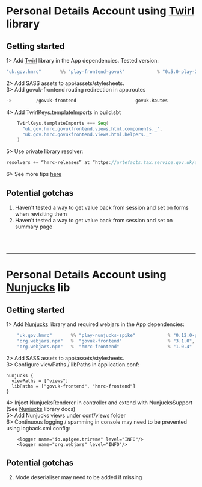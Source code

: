 
# Personal Details Account using [Twirl](https://github.com/hmrc/play-frontend-govuk) library

## Getting started
1>  Add [Twirl](https://github.com/hmrc/play-frontend-govuk/releases) library in the App dependencies. Tested version: 
```scala
"uk.gov.hmrc"       %% "play-frontend-govuk"            % "0.5.0-play-26"
```
2>  Add SASS assets to app/assets/stylesheets.  
3>  Add govuk-frontend routing redirection in app.routes
```scala
->         /govuk-frontend                      govuk.Routes
```
4>  Add TwirlKeys.templateImports in build.sbt
```sbt
    TwirlKeys.templateImports ++= Seq(
      "uk.gov.hmrc.govukfrontend.views.html.components._",
      "uk.gov.hmrc.govukfrontend.views.html.helpers._"
    )
```
5>  Use private library resolver:
```scala
resolvers += “hmrc-releases” at “https://artefacts.tax.service.gov.uk/artifactory/hmrc-releases/”
```
6>  See more tips [here](https://github.com/hmrc/play-frontend-govuk#getting-started)


## Potential gotchas 
1. Haven't tested a way to get value back from session and set on forms when revisiting them
2. Haven't tested a way to get value back from session and set on summary page  
<br/>   
<br/>   
<hr/>   
   
# Personal Details Account using [Nunjucks](https://github.com/hmrc/play-nunjucks-spike) lib

## Getting started 

1>  Add [Nunjucks](https://github.com/hmrc/play-nunjucks-spike/releases) library and required webjars in the App dependencies:
```sbt
    "uk.gov.hmrc"       %% "play-nunjucks-spike"            % "0.12.0-play-26",
    "org.webjars.npm"   %  "govuk-frontend"                 % "3.1.0",
    "org.webjars.npm"   %  "hmrc-frontend"                  % "1.0.4" 
``` 
2>  Add SASS assets to app/assets/stylesheets.  
3>  Configure viewPaths / libPaths in application.conf:
```
nunjucks {
  viewPaths = ["views"]
  libPaths = ["govuk-frontend", "hmrc-frontend"]
}
```
4>  Inject  NunjucksRenderer in controller and extend with NunjucksSupport (See [Nunjucks](https://github.com/hmrc/play-nunjucks-spike) library docs) <br/> 
5>  Add Nunjucks views under conf/views folder   
6>  Continuous logging / spamming in console may need to be prevented using logback.xml config:
```
    <logger name="io.apigee.trireme" level="INFO"/>
    <logger name="org.webjars" level="INFO"/>
```

## Potential gotchas 
2. Mode deserialiser may need to be added if missing 
